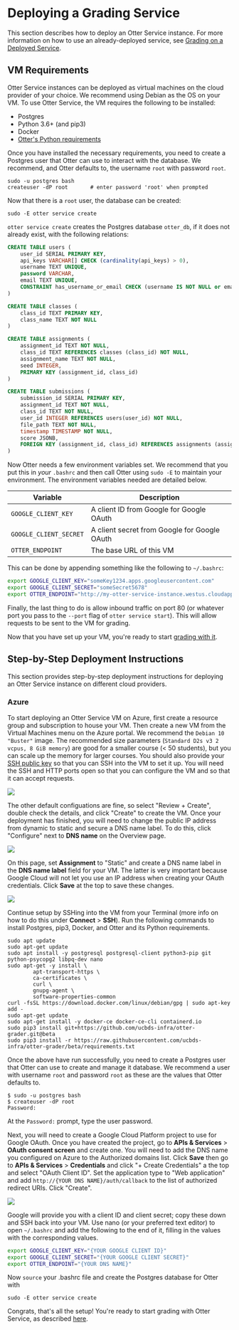 # Deploying a Grading Service

This section describes how to deploy an Otter Service instance. For more information on how to use an already-deployed service, see [Grading on a Deployed Service](otter_service.md).

## VM Requirements

Otter Service instances can be deployed as virtual machines on the cloud provider of your choice. We recommend using Debian as the OS on your VM. To use Otter Service, the VM requires the following to be installed:

* Postgres
* Python 3.6+ (and pip3)
* Docker
* [Otter's Python requirements](https://github.com/ucbds-infra/otter-grader/blob/master/requirements.txt)

Once you have installed the necessary requirements, you need to create a Postgres user that Otter can use to interact with the database. We recommend, and Otter defaults to, the username `root` with password `root`. 

```
sudo -u postgres bash
createuser -dP root       # enter password 'root' when prompted
```

Now that there is a `root` user, the database can be created:

```
sudo -E otter service create
```

`otter service create` creates the Postgres database `otter_db`, if it does not already exist, with the following relations:

```sql
CREATE TABLE users (
    user_id SERIAL PRIMARY KEY,
    api_keys VARCHAR[] CHECK (cardinality(api_keys) > 0),
    username TEXT UNIQUE,
    password VARCHAR,
    email TEXT UNIQUE,
    CONSTRAINT has_username_or_email CHECK (username IS NOT NULL or email IS NOT NULL)
)

CREATE TABLE classes (
    class_id TEXT PRIMARY KEY,
    class_name TEXT NOT NULL
)

CREATE TABLE assignments (
    assignment_id TEXT NOT NULL,
    class_id TEXT REFERENCES classes (class_id) NOT NULL,
    assignment_name TEXT NOT NULL,
    seed INTEGER,
    PRIMARY KEY (assignment_id, class_id)
)

CREATE TABLE submissions (
    submission_id SERIAL PRIMARY KEY,
    assignment_id TEXT NOT NULL,
    class_id TEXT NOT NULL,
    user_id INTEGER REFERENCES users(user_id) NOT NULL,
    file_path TEXT NOT NULL,
    timestamp TIMESTAMP NOT NULL,
    score JSONB,
    FOREIGN KEY (assignment_id, class_id) REFERENCES assignments (assignment_id, class_id)
)
```

Now Otter needs a few environment variables set. We recommend that you put this in _your_ `.bashrc` and then call Otter using `sudo -E` to maintain your environment. The environment variables needed are detailed below.

| Variable | Description |
|-----|-----|
| `GOOGLE_CLIENT_KEY` | A client ID from Google for Google OAuth |
| `GOOGLE_CLIENT_SECRET` | A client secret from Google for Google OAuth |
| `OTTER_ENDPOINT` | The base URL of this VM |

This can be done by appending something like the following to `~/.bashrc`:

```bash
export GOOGLE_CLIENT_KEY="someKey1234.apps.googleusercontent.com"
export GOOGLE_CLIENT_SECRET="someSecret5678"
export OTTER_ENDPOINT="http://my-otter-service-instance.westus.cloudapp.azure.com"
```

Finally, the last thing to do is allow inbound traffic on port 80 (or whatever port you pass to the `--port` flag of `otter service start`). This will allow requests to be sent to the VM for grading.

Now that you have set up your VM, you're ready to start [grading with it](otter_service.md).

## Step-by-Step Deployment Instructions

This section provides step-by-step deployment instructions for deploying an Otter Service instance on different cloud providers.

### Azure

To start deploying an Otter Service VM on Azure, first create a resource group and subscription to house your VM. Then create a new VM from the Virtual Machines menu on the Azure portal. We recommend the `Debian 10 "Buster"` image. The recommended size parameters (`Standard D2s v3 2 vcpus, 8 GiB memory`) are good for a smaller course (< 50 students), but you can scale up the memory for larger courses. You should also provide your [SSH public key](https://docs.microsoft.com/en-us/azure/virtual-machines/linux/mac-create-ssh-keys) so that you can SSH into the VM to set it up. You will need the SSH and HTTP ports open so that you can configure the VM and so that it can accept requests.

![](images/service_vm_ports.png)

The other default configuations are fine, so select "Review + Create", double check the details, and click "Create" to create the VM. Once your deployment has finished, you will need to change the public IP address from dynamic to static and secure a DNS name label. To do this, click "Configure" next to **DNS name** on the Overview page.

![](images/service_configure_dns.png)

On this page, set **Assignment** to "Static" and create a DNS name label in the **DNS name label** field for your VM. The latter is very important because Google Cloud will not let you use an IP address when creating your OAuth credentials. Click **Save** at the top to save these changes.

![](images/service_ip_address.png)

Continue setup by SSHing into the VM from your Terminal (more info on how to do this under **Connect** > **SSH**). Run the following commands to install Postgres, pip3, Docker, and Otter and its Python requirements.

```
sudo apt update
sudo apt-get update
sudo apt install -y postgresql postgresql-client python3-pip git python-psycopg2 libpq-dev nano
sudo apt-get -y install \
        apt-transport-https \
        ca-certificates \
        curl \
        gnupg-agent \
        software-properties-common
curl -fsSL https://download.docker.com/linux/debian/gpg | sudo apt-key add -
sudo apt-get update
sudo apt-get install -y docker-ce docker-ce-cli containerd.io
sudo pip3 install git+https://github.com/ucbds-infra/otter-grader.git@beta
sudo pip3 install -r https://raw.githubusercontent.com/ucbds-infra/otter-grader/beta/requirements.txt
```

Once the above have run successfully, you need to create a Postgres user that Otter can use to create and manage it database. We recommend a user with username `root` and password `root` as these are the values that Otter defaults to.

```
$ sudo -u postgres bash
$ createuser -dP root
Password: 
```

At the `Password:` prompt, type the user password. 

Next, you will need to create a Google Cloud Platform project to use for Google OAuth. Once you have created the project, go to **APIs & Services** > **OAuth consent screen** and create one. You will need to add the DNS name you configured on Azure to the Authorized domains list. Click **Save** then go to **APIs & Services** > **Credentials** and click "+ Create Credentials" a the top and select "OAuth Client ID". Set the application type to "Web application" and add `http://{YOUR DNS NAME}/auth/callback` to the list of authorized redirect URIs. Click "Create".

![](images/service_create_oauth_id.png)

Google will provide you with a client ID and client secret; copy these down and SSH back into your VM. Use nano (or your preferred text editor) to open `~/.bashrc` and add the following to the end of it, filling in the values with the corresponding values.

```bash
export GOOGLE_CLIENT_KEY="{YOUR GOOGLE CLIENT ID}"
export GOOGLE_CLIENT_SECRET="{YOUR GOOGLE CLIENT SECRET}"
export OTTER_ENDPOINT="{YOUR DNS NAME}"
```

Now `source` your .bashrc file and create the Postgres database for Otter with

```
sudo -E otter service create
```

Congrats, that's all the setup! You're ready to start grading with Otter Service, as described [here](otter_service.md).
